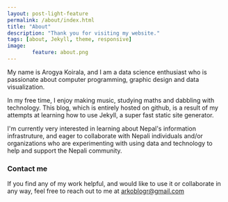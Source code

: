 ```yaml
---
layout: post-light-feature
permalink: /about/index.html
title: "About"
description: "Thank you for visiting my website." 
tags: [about, Jekyll, theme, responsive]
image: 
        feature: about.png
---
```


My name is Arogya Koirala, and I am a data science enthusiast who is passionate about computer programming, graphic design and data visualization. 

In my free time, I enjoy making music, studying maths and dabbling with technology. This blog, which is entirely hosted on github, is a result of my attempts at learning how to use Jekyll, a super fast static site generator. 

I'm currently very interested in learning about Nepal's information infrastruture, and eager to collaborate with Nepali individuals and/or organizations who are experimenting with using data and technology to help and support the Nepali community. 

### Contact me

If you find any of my work helpful, and would like to use it or collaborate in any way, feel free to reach out to me at [arkoblogr@gmail.com](mailto:arkoblogr@gmail.com)

